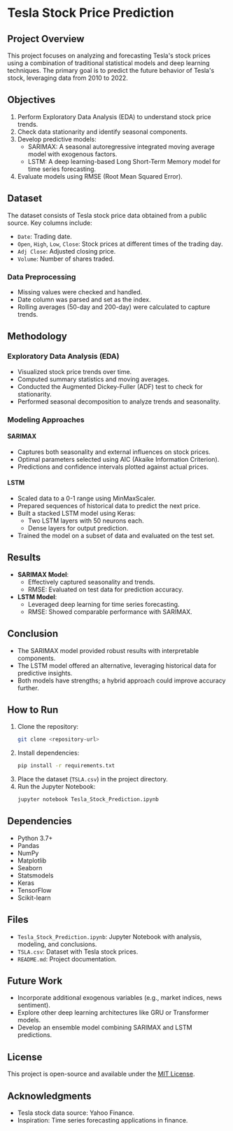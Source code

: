 # Tesla Stock Price Prediction

## Project Overview
This project focuses on analyzing and forecasting Tesla's stock prices using a combination of traditional statistical models and deep learning techniques. The primary goal is to predict the future behavior of Tesla's stock, leveraging data from 2010 to 2022.

## Objectives
1. Perform Exploratory Data Analysis (EDA) to understand stock price trends.
2. Check data stationarity and identify seasonal components.
3. Develop predictive models:
   - SARIMAX: A seasonal autoregressive integrated moving average model with exogenous factors.
   - LSTM: A deep learning-based Long Short-Term Memory model for time series forecasting.
4. Evaluate models using RMSE (Root Mean Squared Error).

## Dataset
The dataset consists of Tesla stock price data obtained from a public source. Key columns include:
- `Date`: Trading date.
- `Open`, `High`, `Low`, `Close`: Stock prices at different times of the trading day.
- `Adj Close`: Adjusted closing price.
- `Volume`: Number of shares traded.

### Data Preprocessing
- Missing values were checked and handled.
- Date column was parsed and set as the index.
- Rolling averages (50-day and 200-day) were calculated to capture trends.

## Methodology

### Exploratory Data Analysis (EDA)
- Visualized stock price trends over time.
- Computed summary statistics and moving averages.
- Conducted the Augmented Dickey-Fuller (ADF) test to check for stationarity.
- Performed seasonal decomposition to analyze trends and seasonality.

### Modeling Approaches
#### SARIMAX
- Captures both seasonality and external influences on stock prices.
- Optimal parameters selected using AIC (Akaike Information Criterion).
- Predictions and confidence intervals plotted against actual prices.

#### LSTM
- Scaled data to a 0-1 range using MinMaxScaler.
- Prepared sequences of historical data to predict the next price.
- Built a stacked LSTM model using Keras:
  - Two LSTM layers with 50 neurons each.
  - Dense layers for output prediction.
- Trained the model on a subset of data and evaluated on the test set.

## Results
- **SARIMAX Model**:
  - Effectively captured seasonality and trends.
  - RMSE: Evaluated on test data for prediction accuracy.
- **LSTM Model**:
  - Leveraged deep learning for time series forecasting.
  - RMSE: Showed comparable performance with SARIMAX.

## Conclusion
- The SARIMAX model provided robust results with interpretable components.
- The LSTM model offered an alternative, leveraging historical data for predictive insights.
- Both models have strengths; a hybrid approach could improve accuracy further.

## How to Run
1. Clone the repository:
   ```bash
   git clone <repository-url>
   ```
2. Install dependencies:
   ```bash
   pip install -r requirements.txt
   ```
3. Place the dataset (`TSLA.csv`) in the project directory.
4. Run the Jupyter Notebook:
   ```bash
   jupyter notebook Tesla_Stock_Prediction.ipynb
   ```

## Dependencies
- Python 3.7+
- Pandas
- NumPy
- Matplotlib
- Seaborn
- Statsmodels
- Keras
- TensorFlow
- Scikit-learn

## Files
- `Tesla_Stock_Prediction.ipynb`: Jupyter Notebook with analysis, modeling, and conclusions.
- `TSLA.csv`: Dataset with Tesla stock prices.
- `README.md`: Project documentation.

## Future Work
- Incorporate additional exogenous variables (e.g., market indices, news sentiment).
- Explore other deep learning architectures like GRU or Transformer models.
- Develop an ensemble model combining SARIMAX and LSTM predictions.

## License
This project is open-source and available under the [MIT License](LICENSE).

## Acknowledgments
- Tesla stock data source: Yahoo Finance.
- Inspiration: Time series forecasting applications in finance.


